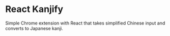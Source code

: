 # React Kanjify

Simple Chrome extension with React that takes simplified Chinese input and converts to Japanese kanji.
